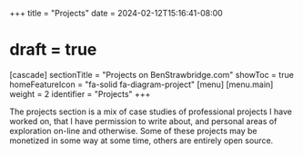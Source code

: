 +++
title = "Projects"
date = 2024-02-12T15:16:41-08:00
# draft = true
[cascade]
  sectionTitle = "Projects on BenStrawbridge.com"
  showToc = true
  homeFeatureIcon = "fa-solid fa-diagram-project"
[menu]
 [menu.main]
  weight = 2
  identifier = "Projects"
+++

The projects section is a mix of case studies of professional projects I have worked on, that I have permission to write about, and personal areas of exploration on-line and otherwise. Some of these projects may be monetized in some way at some time, others are entirely open source.